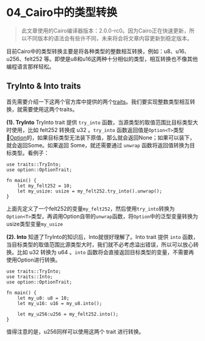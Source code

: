 ﻿# 04\_Cairo中的类型转换
> 此文章使用的Cairo编译器版本：2.0.0-rc0。因为Cairo正在快速更新，所以不同版本的语法会有些许不同，未来将会将文章内容更新到稳定版本。

目前Cairo中的类型转换主要是将各种类型的整数相互转换，例如：u8、u16、u256、felt252 等。即使是u8和u16这两种十分相似的类型，相互转换也不像其他编程语言那样轻松。

## TryInto & Into traits
首先需要介绍一下这两个官方库中提供的两个[traits](brain://7Ke1xxSUfUe9WtfovFXRZA/17Cairo%E4%B8%AD%E7%9A%84Trait)。我们要实现整数类型相互转换，就需要使用这两个traits。

**(1). TryInto** 
TryInto trait 提供 `try_into` 函数，当源类型的取值范围比目标类型大时使用，比如 felt252 转换成 u32 。`try_into` 函数返回值是`Option<T>`类型🔗[Option](brain://api.thebrain.com/zBJh6lmfMEWrNhIe90B2qA/IxK6qo9bJEmIp1GFZ_JvMg/Option)的，如果目标类型无法装下原值，那么就会返回None；如果可以装下，就会返回Some。如果返回 Some，就还需要通过 `unwrap` 函数将返回值转换为目标类型。看例子：

```
use traits::TryInto;
use option::OptionTrait;

fn main() {
    let my_felt252 = 10;
	let my_usize: usize = my_felt252.try_into().unwrap();
}
```

上面先定义了一个felt252的变量`my_felt252`，然后使用`try_into`转换为`Option<T>`类型，再调用Option自带的`unwrap`函数，将`Option`中的泛型变量转换为usize类型变量`my_usize`

**(2). Into**
知道了TryInto的知识后，Into就很好理解了。Into trait 提供 `into` 函数，当目标类型的取值范围比源类型大时，我们就不必考虑溢出错误，所以可以放心转换。比如 u32 转换为 u64 。`into` 函数将会直接返回目标类型的变量，不需要再使用Option进行转换。

```
use traits::TryInto;
use traits::Into;
use option::OptionTrait;

fn main() {
    let my_u8: u8 = 10;
    let my_u16: u16 = my_u8.into();

	let my_u256:u256 = my_felt252.into();
}
```
 
值得注意的是，u256同样可以使用这两个 trait 进行转换。
